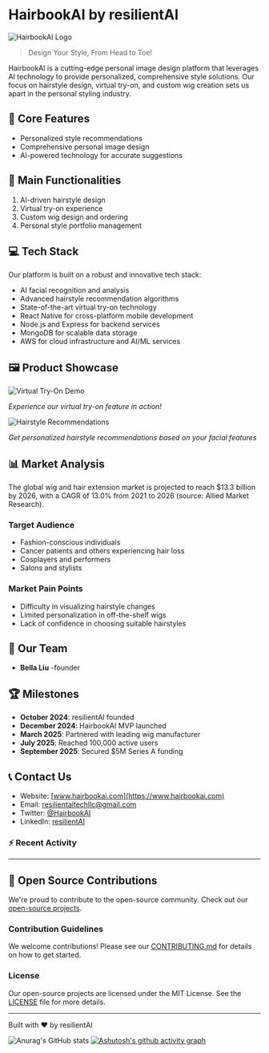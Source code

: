 # HairbookAI by resilientAI

![HairbookAI Logo](/path/to/logo.png)

> Design Your Style, From Head to Toe!

HairbookAI is a cutting-edge personal image design platform that leverages AI technology to provide personalized, comprehensive style solutions. Our focus on hairstyle design, virtual try-on, and custom wig creation sets us apart in the personal styling industry.

## 🌟 Core Features

- Personalized style recommendations
- Comprehensive personal image design
- AI-powered technology for accurate suggestions

## 🚀 Main Functionalities

1. AI-driven hairstyle design
2. Virtual try-on experience
3. Custom wig design and ordering
4. Personal style portfolio management

## 💻 Tech Stack

Our platform is built on a robust and innovative tech stack:

- AI facial recognition and analysis
- Advanced hairstyle recommendation algorithms
- State-of-the-art virtual try-on technology
- React Native for cross-platform mobile development
- Node.js and Express for backend services
- MongoDB for scalable data storage
- AWS for cloud infrastructure and AI/ML services

## 🖼️ Product Showcase

![Virtual Try-On Demo](/path/to/virtual-tryon-demo.gif)

*Experience our virtual try-on feature in action!*

![Hairstyle Recommendations](/path/to/hairstyle-recommendations.png)

*Get personalized hairstyle recommendations based on your facial features*

## 📊 Market Analysis

The global wig and hair extension market is projected to reach $13.3 billion by 2026, with a CAGR of 13.0% from 2021 to 2026 (source: Allied Market Research).

### Target Audience
- Fashion-conscious individuals
- Cancer patients and others experiencing hair loss
- Cosplayers and performers
- Salons and stylists

### Market Pain Points
- Difficulty in visualizing hairstyle changes
- Limited personalization in off-the-shelf wigs
- Lack of confidence in choosing suitable hairstyles

## 👥 Our Team

- **Bella Liu** -founder

## 🏆 Milestones

- **October 2024**: resilientAI founded
- **December 2024**: HairbookAI MVP launched
- **March 2025**: Partnered with leading wig manufacturer
- **July 2025**: Reached 100,000 active users
- **September 2025**: Secured $5M Series A funding

## 📞 Contact Us

- Website: [www.hairbookai.com](https://www.hairbookai.com)
- Email: resilientaitechllc@gmail.com
- Twitter: [@HairbookAI](https://twitter.com/HairbookAI)
- LinkedIn: [resilientAI](https://www.linkedin.com/company/resilientai)

### :zap: Recent Activity
<!--START_SECTION:activity-->
<!--END_SECTION:activity-->

---


## 🤝 Open Source Contributions

We're proud to contribute to the open-source community. Check out our [open-source projects](https://github.com/resilientAI-opensource).

### Contribution Guidelines

We welcome contributions! Please see our [CONTRIBUTING.md](CONTRIBUTING.md) for details on how to get started.

### License

Our open-source projects are licensed under the MIT License. See the [LICENSE](LICENSE) file for more details.

---

Built with ❤️ by resilientAI

![Anurag's GitHub stats](https://github-readme-stats.vercel.app/api?username=resilientAI&theme=dark&show_icons=true)
[![Ashutosh's github activity graph](https://github-readme-activity-graph.vercel.app/graph?username=resilientAI&theme=dracula)](https://github.com/ashutosh00710/github-readme-activity-graph)

